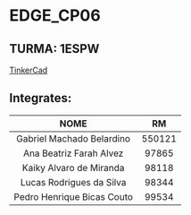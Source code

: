 # EDGE_CP06
## TURMA: 1ESPW

[TinkerCad](https://www.tinkercad.com/things/4N17C4R9v90?sharecode=9xkPzDZ-xQ5GQ5wN5STHDCxZ1laobeBBKlW0aPo5UKE)

## Integrates:
NOME | RM
:-----:|:---:
Gabriel Machado Belardino|550121
Ana Beatriz Farah Alvez|97865
Kaiky Alvaro de Miranda|98118
Lucas Rodrigues da Silva|98344
Pedro Henrique Bicas Couto|99534
